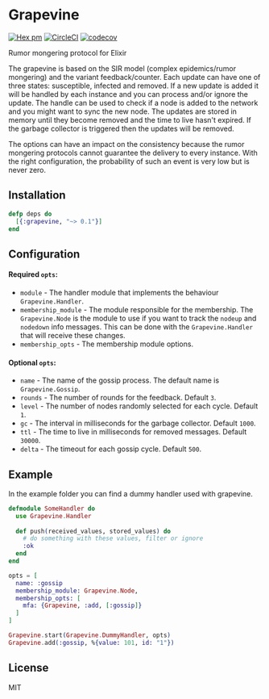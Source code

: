# Grapevine

[![Hex pm](http://img.shields.io/hexpm/v/grapevine.svg?style=flat)](https://hex.pm/packages/grapevine) [![CircleCI](https://circleci.com/gh/luisfmcalado/grapevine.svg?style=svg)](https://circleci.com/gh/luisfmcalado/grapevine) [![codecov](https://codecov.io/gh/luisfmcalado/grapevine/branch/master/graph/badge.svg?token=Gp58S4Tut2)](https://codecov.io/gh/luisfmcalado/grapevine)

Rumor mongering protocol for Elixir

The grapevine is based on the SIR model (complex epidemics/rumor mongering) and the variant feedback/counter. Each update can have one of three states: susceptible, infected and removed. If a new update is added it will be handled by each instance and you can process and/or ignore the update. The handle can be used to check if a node is added to the network and you might want to sync the new node. The updates are stored in memory until they become removed and the time to live hasn't expired. If the garbage collector is triggered then the updates will be removed.

The options can have an impact on the consistency because the rumor mongering protocols cannot guarantee the delivery to every instance. With the right configuration, the probability of such an event is very low but is never zero.

## Installation

```elixir
defp deps do
  [{:grapevine, "~> 0.1"}]
end
```

## Configuration

#### Required `opts`:
  - `module` - The handler module that implements the behaviour `Grapevine.Handler`.
  - `membership_module` - The module responsible for the membership. The `Grapevine.Node` is 
  the module to use if you want to track the `nodeup` and `nodedown` info messages. This can be done with the `Grapevine.Handler` that will receive 
  these changes.
  - `membership_opts` - The membership module options.

#### Optional `opts`:
  - `name` - The name of the gossip process. The default name is `Grapevine.Gossip`.
  - `rounds` - The number of rounds for the feedback. Default `3`.
  - `level` - The number of nodes randomly selected for each cycle. Default `1`.
  - `gc` - The interval in milliseconds for the garbage collector. Default `1000`.
  - `ttl` - The time to live in milliseconds for removed messages. Default `30000`. 
  - `delta` - The timeout for each gossip cycle. Default `500`.

## Example

In the example folder you can find a dummy handler used with grapevine.

```elixir
defmodule SomeHandler do
  use Grapevine.Handler
   
  def push(received_values, stored_values) do
    # do something with these values, filter or ignore
    :ok
  end
end
```

```elixir
opts = [
  name: :gossip
  membership_module: Grapevine.Node,
  membership_opts: [
    mfa: {Grapevine, :add, [:gossip]}
  ]
]

Grapevine.start(Grapevine.DummyHandler, opts)
Grapevine.add(:gossip, %{value: 101, id: "1"})
```

## License

MIT
